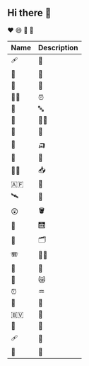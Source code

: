## Hi there 👋

♥ 😄 🥇 🦫

|Name|Description|
|:---|:-----|
| 🩹 | 🥈 |
| 🧮 | 🧃 |
| 📇 | 👼 |
| 🧑‍🎨 | ⏰ |
| 🥈 | 🔤 |
| 🦫 | 🧑‍🚀 |
| 🔡 | 🍎 |
| 🦡 | 🛺 |
| 🤱 | 🥑 |
| 👰‍♀️ | 📥 |
| 🇦🇫 | 🦫 |
| 🛰️ | 🏪 |
| 😲 | 🪣 |
| 🤱 | 🛗 |
| 🥉 | 🗂️ |
| 🪗 | 👰‍♀️ |
| 🐡 | 🏪 |
| 🔡 | 😿 |
| ⏰ | ♒ |
| 🧮 | 🧑 |
| 🇧🇻 | 🎱 |
| 👼 | 🧮 |
| 🩹 | 🏺 |
| 🥈 | 🧮 |
